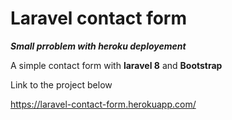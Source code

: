 # Laravel contact form

***Small prroblem with heroku deployement***

A simple contact form with **laravel 8** and **Bootstrap**

Link to the project below

https://laravel-contact-form.herokuapp.com/



